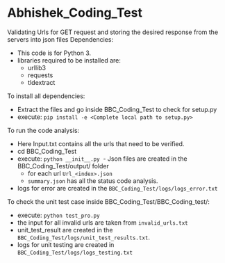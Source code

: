 # Abhishek_Coding_Test
Validating Urls for GET request and storing the desired response from the servers into json files
Dependencies:
  - This code is for Python 3.
  - libraries required to be installed are:
    - urllib3
    - requests
    - tldextract
    
To install all dependencies:
  - Extract the files and go inside BBC_Coding_Test to check for setup.py
  - execute: ```pip install -e <Complete local path to setup.py>```
  
To run the code analysis:
  - Here Input.txt contains all the urls that need to be verified.
  - cd BBC_Coding_Test
  - execute: ```python __init__.py```
  - Json files are created in the BBC_Coding_Test/output/ folder
      - for each url ```Url_<index>.json``` 
      - ```summary.json``` has all the status code analysis.
  - logs for error are created in the ```BBC_Coding_Test/logs/logs_error.txt```
  

To check the unit test case inside BBC_Coding_Test/BBC_Coding_test/:
  - execute: ```python test_pro.py```
  - the input for all invalid urls are taken from ```invalid_urls.txt```
  - unit_test_result are created in the ```BBC_Coding_Test/logs/unit_test_results.txt```.
  - logs for unit testing are created in ```BBC_Coding_Test/logs/logs_testing.txt```
